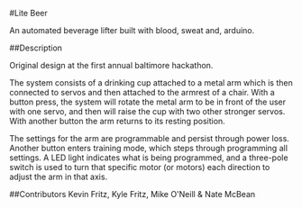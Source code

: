 #Lite Beer

An automated beverage lifter built with blood, sweat and, arduino.

##Description

Original design at the first annual baltimore hackathon.

The system consists of a drinking cup attached to a metal arm which is
then connected to servos and then attached to the armrest of a chair.
With a button press, the system will rotate the metal arm to be in front
of the user with one servo, and then will raise the cup with two other
stronger servos. With another button the arm returns to its resting
position.

The settings for the arm are programmable and persist through power
loss. Another button enters training mode, which steps through
programming all settings. A LED light indicates what is being
programmed, and a three-pole switch is used to turn that specific motor
(or motors) each direction to adjust the arm in that axis.


##Contributors
Kevin Fritz, Kyle Fritz, Mike O'Neill & Nate McBean
